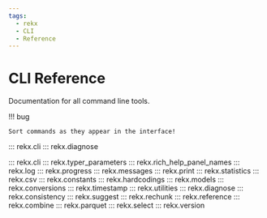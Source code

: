 ```yaml
---
tags:
  - rekx
  - CLI
  - Reference
---
```


# CLI Reference

Documentation for all command line tools.

!!! bug

    Sort commands as they appear in the interface!

::: rekx.cli
::: rekx.diagnose

::: rekx.cli
::: rekx.typer_parameters
::: rekx.rich_help_panel_names
::: rekx.log
::: rekx.progress
::: rekx.messages
::: rekx.print
::: rekx.statistics
::: rekx.csv
::: rekx.constants
::: rekx.hardcodings
::: rekx.models
::: rekx.conversions
::: rekx.timestamp
::: rekx.utilities
::: rekx.diagnose
::: rekx.consistency
::: rekx.suggest
::: rekx.rechunk
::: rekx.reference
::: rekx.combine
::: rekx.parquet
::: rekx.select
::: rekx.version

